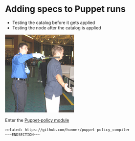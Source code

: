 # Adding specs to Puppet runs

* Testing the catalog before it gets applied
* Testing the node after the catalog is applied

![Screening](../images-base/screening.jpg)

Enter the [Puppet-policy module](https://github.com/raphink/puppet-policy)

~~~SECTION:notes~~~
related: https://github.com/hunner/puppet-policy_compiler
~~~ENDSECTION~~~
